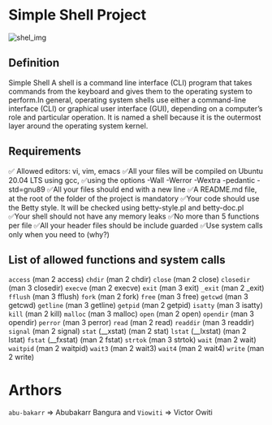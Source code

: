 # Simple Shell Project 

![shel_img](https://user-images.githubusercontent.com/22318580/129488019-133b1a6f-b149-4f71-8aaf-4f12a9a674c9.jpeg)

## Definition
Simple Shell A shell is a command line interface (CLI) program that takes commands from the keyboard and gives them to the operating system to perform.In general, operating system shells use either a command-line interface (CLI) or graphical user interface (GUI), depending on a computer’s role and particular operation. It is named a shell because it is the outermost layer around the operating system kernel.

## Requirements
:white_check_mark: Allowed editors: vi, vim, emacs
:white_check_mark:All your files will be compiled on Ubuntu 20.04 LTS using gcc, :white_check_mark:using the options -Wall -Werror -Wextra -pedantic -std=gnu89
:white_check_mark:All your files should end with a new line
:white_check_mark:A README.md file, at the root of the folder of the project is mandatory
:white_check_mark:Your code should use the Betty style. It will be checked using betty-style.pl and betty-doc.pl
:white_check_mark:Your shell should not have any memory leaks
:white_check_mark:No more than 5 functions per file
:white_check_mark:All your header files should be include guarded
:white_check_mark:Use system calls only when you need to (why?)

## List of allowed functions and system calls
`access` (man 2 access)
`chdir` (man 2 chdir)
`close` (man 2 close)
`closedir` (man 3 closedir)
`execve` (man 2 execve)
`exit` (man 3 exit)
`_exit` (man 2 _exit)
`fflush` (man 3 fflush)
`fork` (man 2 fork)
`free` (man 3 free)
`getcwd` (man 3 getcwd)
`getline` (man 3 getline)
`getpid` (man 2 getpid)
`isatty` (man 3 isatty)
`kill` (man 2 kill)
`malloc` (man 3 malloc)
`open` (man 2 open)
`opendir` (man 3 opendir)
`perror` (man 3 perror)
`read` (man 2 read)
`readdir` (man 3 readdir)
`signal` (man 2 signal)
`stat` (__xstat) (man 2 stat)
`lstat` (__lxstat) (man 2 lstat)
`fstat` (__fxstat) (man 2 fstat)
`strtok` (man 3 strtok)
`wait` (man 2 wait)
`waitpid` (man 2 waitpid)
`wait3` (man 2 wait3)
`wait4` (man 2 wait4)
`write` (man 2 write)

# Arthors 
`abu-bakarr` => Abubakarr Bangura and
`Viowiti` => Victor Owiti